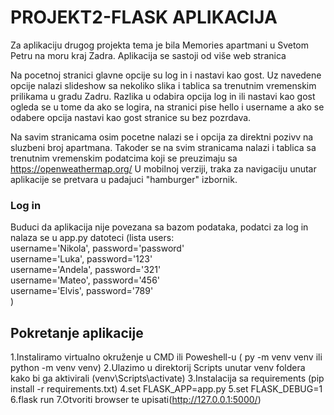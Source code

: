 # PROJEKT2-FLASK APLIKACIJA
Za aplikaciju drugog projekta tema je bila Memories apartmani u Svetom Petru na moru kraj Zadra.
Aplikacija se sastoji od više web stranica 

Na pocetnoj stranici glavne opcije su log in i nastavi kao gost.
Uz navedene opcije nalazi slideshow sa nekoliko slika i tablica sa trenutnim vremenskim prilikama u gradu Zadru.
Razlika u odabira opcija log in ili nastavi kao gost ogleda se u tome da ako se logira, na stranici pise 
hello i username a ako se odabere opcija nastavi kao gost stranice su bez pozrdava.

Na savim stranicama osim pocetne nalazi se i opcija za direktni pozivv na sluzbeni broj apartmana.
Takoder se na svim stranicama nalazi i tablica sa trenutnim vremenskim podatcima koji se preuzimaju sa https://openweathermap.org/
U mobilnoj verziji, traka za navigaciju unutar aplikacije se pretvara u padajuci "hamburger" izbornik.

### Log in
Buduci da aplikacija nije povezana sa bazom podataka, podatci za log in nalaza se u app.py datoteci (lista users:<br>
username='Nikola', password='password'<br>
username='Luka', password='123'<br>
username='Andela', password='321'<br>
username='Mateo', password='456'<br>
username='Elvis', password='789'<br>
)

## Pokretanje aplikacije
1.Instaliramo virtualno okruženje u CMD ili Poweshell-u ( py -m venv venv ili python -m venv venv)
2.Ulazimo u direktorij Scripts unutar venv foldera kako bi ga aktivirali (venv\Scripts\activate)
3.Instalacija sa requirements (pip install -r requirements.txt)
4.set FLASK_APP=app.py
5.set FLASK_DEBUG=1
6.flask run
7.Otvoriti browser te upisati(http://127.0.0.1:5000/)
